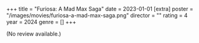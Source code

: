 +++
title = "Furiosa: A Mad Max Saga"
date = 2023-01-01
[extra]
poster = "/images/movies/furiosa-a-mad-max-saga.png"
director = ""
rating = 4
year = 2024
genre = []
+++

(No review available.)

